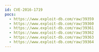 ```yaml
---
id: CVE-2016-1719
pocs:
  - https://www.exploit-db.com/raw/39359
  - https://www.exploit-db.com/raw/39360
  - https://www.exploit-db.com/raw/39361
  - https://www.exploit-db.com/raw/39362
  - https://www.exploit-db.com/raw/39363
  - https://www.exploit-db.com/raw/39364
---
```

